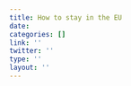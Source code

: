 ```yaml
---
title: How to stay in the EU
date: 
categories: []
link: ''
twitter: ''
type: ''
layout: ''
---
```

